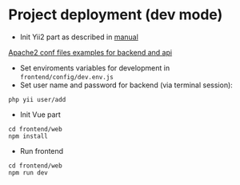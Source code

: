 Project deployment (dev mode)
===============================

* Init Yii2 part as described in [manual](https://github.com/yiisoft/yii2-app-advanced/blob/master/docs/guide/start-installation.md)

[Apache2 conf files examples for backend and api](apache.md)
* Set enviroments variables for development in `frontend/config/dev.env.js`
* Set user name and password for backend (via terminal session):
```
php yii user/add
```
* Init Vue part 
```
cd frontend/web
npm install
```
* Run frontend
```
cd frontend/web
npm run dev
```
